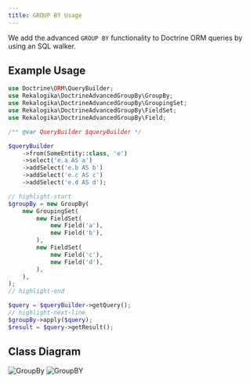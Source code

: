 ```yaml
---
title: GROUP BY Usage
---
```


We add the advanced `GROUP BY` functionality to Doctrine ORM queries by using an
SQL walker.

## Example Usage

```php
use Doctrine\ORM\QueryBuilder;
use Rekalogika\DoctrineAdvancedGroupBy\GroupBy;
use Rekalogika\DoctrineAdvancedGroupBy\GroupingSet;
use Rekalogika\DoctrineAdvancedGroupBy\FieldSet;
use Rekalogika\DoctrineAdvancedGroupBy\Field;

/** @var QueryBuilder $queryBuilder */

$queryBuilder
    ->from(SomeEntity::class, 'e')
    ->select('e.a AS a')
    ->addSelect('e.b AS b')
    ->addSelect('e.c AS c')
    ->addSelect('e.d AS d');

// highlight-start
$groupBy = new GroupBy(
    new GroupingSet(
        new FieldSet(
            new Field('a'),
            new Field('b'),
        ),
        new FieldSet(
            new Field('c'),
            new Field('d'),
        ),
    ),
);
// highlight-end

$query = $queryBuilder->getQuery();
// highlight-next-line
$groupBy->apply($query);
$result = $query->getResult();
```

## Class Diagram

![GroupBy](./diagrams/groupby.light.svg#light)
![GroupBY](./diagrams/groupby.dark.svg#dark)
